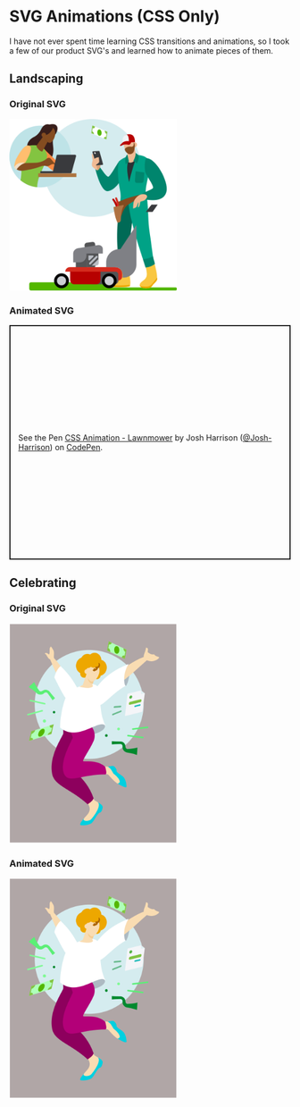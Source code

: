 # SVG Animations (CSS Only)

I have not ever spent time learning CSS transitions and animations, so I took a few of our product SVG's and learned how to animate pieces of them.

## Landscaping
<div class="container-row">
    <div class="image-container">
        <h3>Original SVG</h3>
        <img src="../assets/images/lawnmower_illo.svg" width="300px" />
    </div>
    <div class="image-container">
        <h3>Animated SVG</h3>
        <p class="codepen" data-height="420" data-default-tab="html,result" data-slug-hash="vYqgXOV" data-pen-title="CSS Animation - Lawnmower" data-user="Josh-Harrison" style="height: 420px; box-sizing: border-box; display: flex; align-items: center; justify-content: center; border: 2px solid; margin: 1em 0; padding: 1em;">
            <span>See the Pen <a href="https://codepen.io/Josh-Harrison/pen/vYqgXOV">
            CSS Animation - Lawnmower</a> by Josh Harrison (<a href="https://codepen.io/Josh-Harrison">@Josh-Harrison</a>)
            on <a href="https://codepen.io">CodePen</a>.</span>
        </p>
        <script async src="https://cpwebassets.codepen.io/assets/embed/ei.js"></script>
    </div>
</div>

## Celebrating
<div class="container-row">
    <div class="image-container">
        <h3>Original SVG</h3>
        <img src="../assets/images/celebrate_illo.svg" width="300px" />
    </div>
    <div class="image-container">
        <h3>Animated SVG</h3>
        <img src="../assets/images/celebrate_illo.svg" width="300px" />
    </div>
</div>
